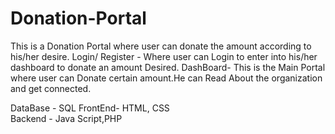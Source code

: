 # Donation-Portal
This is a Donation Portal where user can donate the amount according to his/her desire. 
Login/ Register - Where user can Login to enter into his/her dashboard to donate an amount Desired.
DashBoard- This is the Main Portal where user can Donate certain amount.He can Read About the organization and get connected.

DataBase - SQL
FrontEnd- HTML, CSS  
Backend - Java Script,PHP
